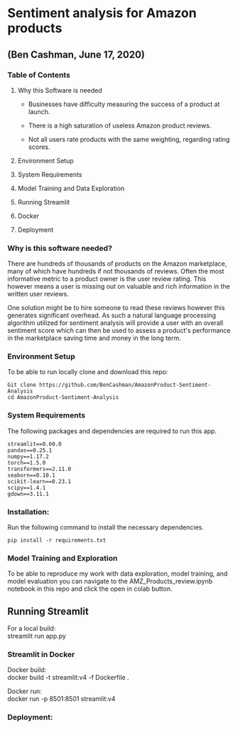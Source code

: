 # Sentiment analysis for Amazon products
## (Ben Cashman, June 17, 2020)
### Table of Contents
1. Why this Software is needed

   * Businesses have difficulty measuring the success of a product at          launch.

   * There is a high saturation of useless Amazon product reviews.

   * Not all users rate products with the same weighting, regarding rating scores.  
2. Environment Setup
3. System Requirements
4. Model Training and Data Exploration
5. Running Streamlit
6. Docker
7. Deployment

### Why is this software needed?
There are hundreds of thousands of products on the Amazon marketplace,  many of which have hundreds if not thousands of reviews. Often the most informative metric to a product owner is the user review rating. This however means a user is missing out on valuable and rich information in the written user reviews.

One solution might be to hire someone to read these reviews however this generates significant overhead. As such a natural language processing algorithm utilized for sentiment analysis will provide a user with an overall sentiment score which can then be used to assess a product's performance in the marketplace saving time and money in the long term.  
### Environment Setup
To be able to run locally clone and download this repo:
```
Git clone https://github.com/BenCashman/AmazonProduct-Sentiment-Analysis
cd AmazonProduct-Sentiment-Analysis
```
### System Requirements

The following packages and dependencies are required to run this app.

```
streamlit==0.60.0
pandas==0.25.1
numpy==1.17.2
torch==1.5.0
transformers==2.11.0
seaborn==0.10.1
scikit-learn==0.23.1  
scipy==1.4.1
gdown==3.11.1
```

### Installation:
Run the following command to install the necessary dependencies.

`pip install -r requirements.txt`
### Model Training and Exploration
To be able to reproduce my work with data exploration, model training, and model evaluation you can navigate to the AMZ_Products_review.ipynb notebook in this repo and click the open in colab button.
## Running Streamlit
For a local build:  
streamlit run app.py

### Streamlit in Docker
Docker build:  
docker build -t streamlit:v4 -f Dockerfile .

Docker run:   
docker run -p 8501:8501 streamlit:v4
### Deployment:
